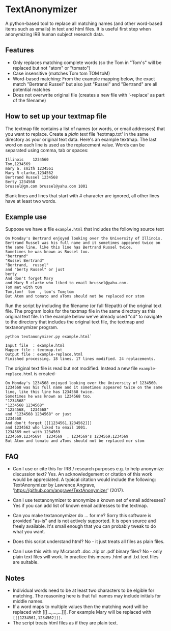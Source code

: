 # TextAnonymizer
A python-based tool to replace all matching names (and other word-based items such as emails) in text and html files. It is useful first step when anonymizing IRB human subject research data.

## Features

* Only replaces matching complete words (so the Tom in "Tom's" will be replaced but not "atom" or "tomato")
* Case insensitive (matches Tom tom TOM toM)
* Word-based matching: From the example mapping below, the exact match "Bertrand Russel" but also just "Russel" and "Bertrand" are all potential matches
* Does not overwrite original file (creates a new file with '-replace' as part of the filename)

## How to set up your textmap file

The textmap file contains a list of names (or words, or email addresses) that you want to replace. 
Create a *plain text* file 'textmap.txt' in the same directory as your original text data.
Here's an example textmap. The last word on each line is used as the replacement value.
Words can be separated using comma, tab or spaces:
````
Illinois	1234560
Tom,1234569
mary a. smith 1234561
Mary R clarke,1234562
Bertrand Russel	1234568
Berty 1234568
brussel@gm.com brussel@yahu.com 1001
````
Blank lines and lines that start with # character are ignored, all other lines have at least two words.

## Example use

Suppose we have a file `example.html` that includes the following source text

````
On Monday's Bertrand enjoyed looking over the University of Illinois.
Bertrand Russel was his full name and it sometimes appeared twice on the same line, like this line has Bertrand Russel twice.
Sometimes he was known as Russel too.
"bertrand" 
"Russel Bertrand" 
"Bertrand,  russel" 
and "berty Russel" or just
berty
And don't forget Mary
and Mary R clarke who liked to email brussel@yahu.com.
Tom met with tOm
Tom,tom!  tom  , tom's Tom;tom
But Atom and tomato and aToms should not be replaced nor stom
````

Run the script by including the filename (or full filepath) of the original text file. The program looks for the textmap file in the same directory as this original text file.
In the example below we've already used "cd" to navigate to the directory that includes the original text file, the textmap and textanonymizer program.

````
python textanonymizer.py example.html` 

Input file  : example.html
Mapper file : textmap.txt
Output file : example-replace.html
Finished processing. 18 lines. 17 lines modified. 24 replacements.
````

The original text file is read but not modified. Instead a new file `example-replace.html` is created-

````
On Monday's 1234568 enjoyed looking over the University of 1234560.
1234568 was his full name and it sometimes appeared twice on the same line, like this line has 1234568 twice.
Sometimes he was known as 1234568 too.
"1234568" 
"1234568 1234568" 
"1234568,  1234568" 
and "1234568 1234568" or just
1234568
And don't forget [[[1234561,1234562]]]
and 1234562 who liked to email 1001.
1234569 met with 1234569
1234569,1234569!  1234569  , 1234569's 1234569;1234569
But Atom and tomato and aToms should not be replaced nor stom
````

## FAQ

* Can I use or cite this for IRB / research purposes e.g. to help anonymize discussion text?
Yes. An acknowledgement or citation of this work would be appreciated. 
A typical citation would include the following: TextAnonymizer by Lawrence Angrave, 'https://github.com/angrave/TextAnonymizer' (2017).

* Can I use textanonymizer to anonymize a known set of email addresses?
Yes if you can add list of known email addresses to the textmap. 

* Can you make textanonymizer do ... for me?
Sorry this software is provided "as-is" and is not actively supported. It is open source and freely available. It's small enough that you can probably tweak to do what you want.

* Does this script understand html?
No - it just treats all files as plain files.

* Can I use this with my Microsoft .doc .zip or .pdf binary files?
No - only plain text files will work. In practice this means .html and .txt text files are suitable.

## Notes

* Individual words need to be at least two characters to be elgible for matching. The reasoning here is that full names may include initials for middle names.
* If a word maps to multiple values then the matching word will be replaced with [[[...,...,...]]]. For example Mary will be replaced with `[[[1234561,1234562]]]`.
* The script treats html files as if they are plain text.
